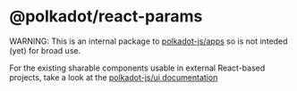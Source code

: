 # @polkadot/react-params

WARNING: This is an internal package to [polkadot-js/apps](https://github.com/setheum-js/console) so is not inteded (yet) for broad use.

For the existing sharable components usable in external React-based projects, take a look at the [polkadot-js/ui documentation](https://polkadot.js.org/ui/)
